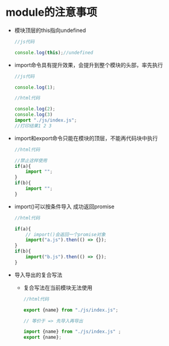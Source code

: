 # module的注意事项

* 模块顶层的this指向undefined

  ```js
  //js代码
  
  console.log(this);//undefined
  ```

* import命令具有提升效果，会提升到整个模块的头部，率先执行

  ```js
  //js代码
  
  console.log(1);
  ```

  ```js
  //html代码
  
  console.log(2);
  console.log(3)
  import "./js/index.js";
  //打印结果1 2 3
  ```

* import和export命令只能在模块的顶层，不能再代码块中执行

  ```js
  //html代码
  
  //禁止这样使用
  if(a){
      import "";
  }
  if(b){
      import "";
  }
  ```

* import()可以按条件导入  成功返回promise

  ```js
  //html代码
  
  if(a){
      // import()会返回一个promise对象
      import("a.js").then(() => {});
  }
  if(b){
      import("b.js").then(() => {});
  }
  ```

* 导入导出的复合写法

  * 复合写法在当前模块无法使用

    ```js
    //html代码
    
    export {name} from "./js/index.js";
    
    // 等价于 => 先导入再导出
    
    import {name} from "./js/index.js" ;
    export {name};
```
    
  
  
  